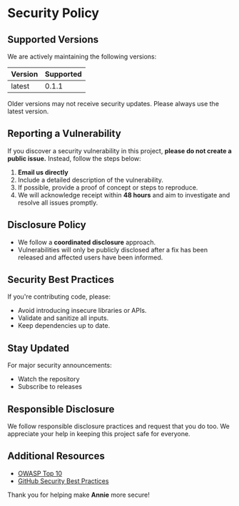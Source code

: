 # Security Policy

## Supported Versions

We are actively maintaining the following versions:

| Version | Supported |
| ------- | --------- |
| latest  | 0.1.1        |

Older versions may not receive security updates. Please always use the latest version.

## Reporting a Vulnerability

If you discover a security vulnerability in this project, **please do not create a public issue.** Instead, follow the steps below:

1. **Email us directly** 
2. Include a detailed description of the vulnerability.
3. If possible, provide a proof of concept or steps to reproduce.
4. We will acknowledge receipt within **48 hours** and aim to investigate and resolve all issues promptly.

## Disclosure Policy

-  We follow a **coordinated disclosure** approach.
-  Vulnerabilities will only be publicly disclosed after a fix has been released and affected users have been informed.

## Security Best Practices

If you're contributing code, please:
-  Avoid introducing insecure libraries or APIs.
-  Validate and sanitize all inputs.
-  Keep dependencies up to date.

## Stay Updated

For major security announcements:
- Watch the repository
- Subscribe to releases

## Responsible Disclosure

We follow responsible disclosure practices and request that you do too. We appreciate your help in keeping this project safe for everyone.

## Additional Resources

- [OWASP Top 10](https://owasp.org/www-project-top-ten/)
- [GitHub Security Best Practices](https://docs.github.com/en/code-security/security-advisories/guidance-on-reporting-and-writing/privately-reporting-a-security-vulnerability)

Thank you for helping make **Annie** more secure!
